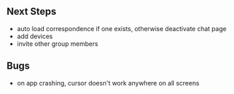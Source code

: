 ## Next Steps
- auto load correspondence if one exists, otherwise deactivate chat page
- add devices
- invite other group members

## Bugs
- on app crashing, cursor doesn't work anywhere on all screens
